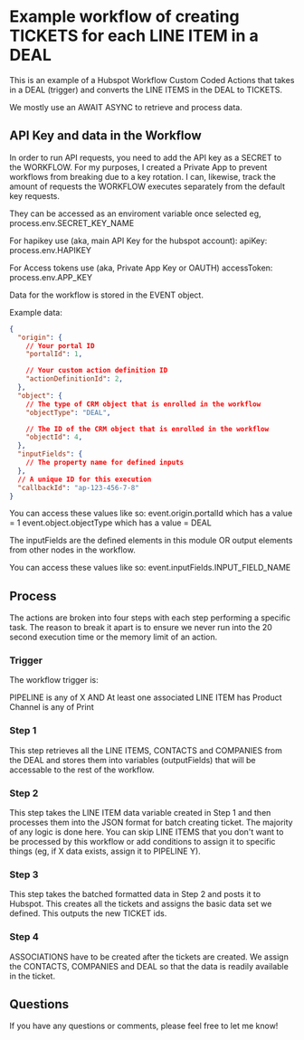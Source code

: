 # Example workflow of creating TICKETS for each LINE ITEM in a DEAL

This is an example of a Hubspot Workflow Custom Coded Actions that takes in a DEAL (trigger) and converts the LINE ITEMS in the DEAL  to TICKETS.

We mostly use an AWAIT ASYNC to retrieve and process data.

## API Key and data in the Workflow
In order to run API requests, you need to add the API key as a SECRET to the WORKFLOW. For my purposes, I created a Private App to prevent workflows from breaking due to a key rotation. I can, likewise, track the amount of requests the WORKFLOW executes separately from the default key requests.

They can be accessed as an enviroment variable once selected
eg, process.env.SECRET_KEY_NAME

For hapikey use (aka, main API Key for the hubspot account):
apiKey: process.env.HAPIKEY

For Access tokens use (aka, Private App Key or OAUTH)
accessToken: process.env.APP_KEY

Data for the workflow is stored in the EVENT object. 

Example data:
```json
{
  "origin": {
	// Your portal ID
	"portalId": 1,

	// Your custom action definition ID
	"actionDefinitionId": 2,
  },
  "object": {
	// The type of CRM object that is enrolled in the workflow
	"objectType": "DEAL",

	// The ID of the CRM object that is enrolled in the workflow
	"objectId": 4,
  },
  "inputFields": {
	// The property name for defined inputs
  },
  // A unique ID for this execution
  "callbackId": "ap-123-456-7-8"
}
```

You can access these values like so:
event.origin.portalId which has a value = 1
event.object.objectType which has a value = DEAL

The inputFields are the defined elements in this module OR output elements from other nodes in the workflow.

You can access these values like so:
event.inputFields.INPUT_FIELD_NAME

## Process
The actions are broken into four steps with each step performing a specific task. The reason to break it apart is to ensure we never run into the 20 second execution time or the memory limit of an action.

### Trigger
The workflow trigger is: 

PIPELINE is any of X
AND
At least one associated LINE ITEM has
Product Channel is any of Print

### Step 1
This step retrieves all the LINE ITEMS, CONTACTS and COMPANIES from the DEAL and stores them into variables (outputFields) that will be accessable to the rest of the workflow.

### Step 2
This step takes the LINE ITEM data variable created in Step 1 and then processes them into the JSON format for batch creating ticket. The majority of any logic is done here. You can skip LINE ITEMS that you don't want to be processed by this workflow or add conditions to assign it to specific things (eg, if X data exists, assign it to PIPELINE Y).

### Step 3
This step takes the batched formatted data in Step 2 and posts it to Hubspot. This creates all the tickets and assigns the basic data set we defined. This outputs the new TICKET ids.

### Step 4
ASSOCIATIONS have to be created after the tickets are created. We assign the CONTACTS, COMPANIES and DEAL so that the data is readily available in the ticket. 

## Questions
If you have any questions or comments, please feel free to let me know!
